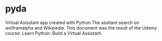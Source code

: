 # pyda
Virtual Asisstant app created with Python
The assitant search on wolframalpha and Wikipedia.
This document was the result of the Udemy course: Learn Python: Build a Virtual Assistant. 
